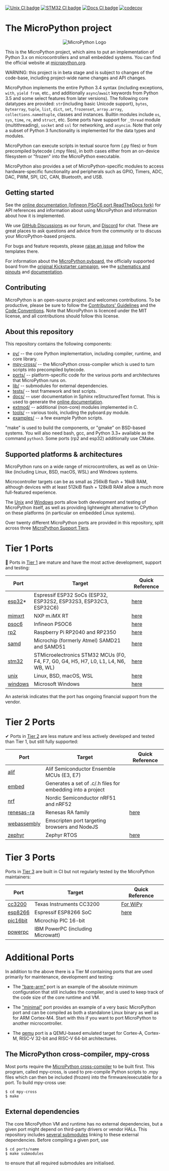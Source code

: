 [![Unix CI badge](https://github.com/micropython/micropython/actions/workflows/ports_unix.yml/badge.svg)](https://github.com/micropython/micropython/actions?query=branch%3Amaster+event%3Apush) [![STM32 CI badge](https://github.com/micropython/micropython/actions/workflows/ports_stm32.yml/badge.svg)](https://github.com/micropython/micropython/actions?query=branch%3Amaster+event%3Apush) [![Docs CI badge](https://github.com/micropython/micropython/actions/workflows/docs.yml/badge.svg)](https://docs.micropython.org/) [![codecov](https://codecov.io/gh/micropython/micropython/branch/master/graph/badge.svg?token=I92PfD05sD)](https://codecov.io/gh/micropython/micropython)

The MicroPython project
=======================
<p align="center">
  <img src="https://raw.githubusercontent.com/micropython/micropython/master/logo/upython-with-micro.jpg" alt="MicroPython Logo"/>
</p>

This is the MicroPython project, which aims to put an implementation
of Python 3.x on microcontrollers and small embedded systems.
You can find the official website at [micropython.org](http://www.micropython.org).

WARNING: this project is in beta stage and is subject to changes of the
code-base, including project-wide name changes and API changes.

MicroPython implements the entire Python 3.4 syntax (including exceptions,
`with`, `yield from`, etc., and additionally `async`/`await` keywords from
Python 3.5 and some select features from later versions). The following core
datatypes are provided: `str`(including basic Unicode support), `bytes`,
`bytearray`, `tuple`, `list`, `dict`, `set`, `frozenset`, `array.array`,
`collections.namedtuple`, classes and instances. Builtin modules include
`os`, `sys`, `time`, `re`, and `struct`, etc. Some ports have support for
`_thread` module (multithreading), `socket` and `ssl` for networking, and
`asyncio`. Note that only a subset of Python 3 functionality is implemented
for the data types and modules.

MicroPython can execute scripts in textual source form (.py files) or from
precompiled bytecode (.mpy files), in both cases either from an on-device
filesystem or "frozen" into the MicroPython executable.

MicroPython also provides a set of MicroPython-specific modules to access
hardware-specific functionality and peripherals such as GPIO, Timers, ADC,
DAC, PWM, SPI, I2C, CAN, Bluetooth, and USB.

Getting started
---------------

See the [online documentation (Infineon PSoC6 port ReadTheDocs fork)](https://ifx-micropython.readthedocs.io/en/latest/psoc6/quickref.html) for API
references and information about using MicroPython and information about how
it is implemented.

We use [GitHub Discussions](https://github.com/micropython/micropython/discussions)
as our forum, and [Discord](https://discord.gg/RB8HZSAExQ) for chat. These
are great places to ask questions and advice from the community or to discuss your
MicroPython-based projects.

For bugs and feature requests, please [raise an issue](https://github.com/micropython/micropython/issues/new/choose)
and follow the templates there.

For information about the [MicroPython pyboard](https://store.micropython.org/pyb-features),
the officially supported board from the
[original Kickstarter campaign](https://www.kickstarter.com/projects/214379695/micro-python-python-for-microcontrollers),
see the [schematics and pinouts](http://github.com/micropython/pyboard) and
[documentation](https://docs.micropython.org/en/latest/pyboard/quickref.html).

Contributing
------------

MicroPython is an open-source project and welcomes contributions. To be
productive, please be sure to follow the
[Contributors' Guidelines](https://github.com/micropython/micropython/wiki/ContributorGuidelines)
and the [Code Conventions](https://github.com/micropython/micropython/blob/master/CODECONVENTIONS.md).
Note that MicroPython is licenced under the MIT license, and all contributions
should follow this license.

About this repository
---------------------

This repository contains the following components:
- [py/](py/) -- the core Python implementation, including compiler, runtime, and
  core library.
- [mpy-cross/](mpy-cross/) -- the MicroPython cross-compiler which is used to turn scripts
  into precompiled bytecode.
- [ports/](ports/) -- platform-specific code for the various ports and architectures that MicroPython runs on.
- [lib/](lib/) -- submodules for external dependencies.
- [tests/](tests/) -- test framework and test scripts.
- [docs/](docs/) -- user documentation in Sphinx reStructuredText format. This is used to generate the [online documentation](http://docs.micropython.org).
- [extmod/](extmod/) -- additional (non-core) modules implemented in C.
- [tools/](tools/) -- various tools, including the pyboard.py module.
- [examples/](examples/) -- a few example Python scripts.

"make" is used to build the components, or "gmake" on BSD-based systems.
You will also need bash, gcc, and Python 3.3+ available as the command `python3`.
Some ports (rp2 and esp32) additionally use CMake.

Supported platforms & architectures
-----------------------------------

MicroPython runs on a wide range of microcontrollers, as well as on Unix-like
(including Linux, BSD, macOS, WSL) and Windows systems.

Microcontroller targets can be as small as 256kiB flash + 16kiB RAM, although
devices with at least 512kiB flash + 128kiB RAM allow a much more
full-featured experience.

The [Unix](ports/unix) and [Windows](ports/windows) ports allow both
development and testing of MicroPython itself, as well as providing
lightweight alternative to CPython on these platforms (in particular on
embedded Linux systems).

Over twenty different MicroPython ports are provided in this repository,
split across three
[MicroPython Support Tiers](https://docs.micropython.org/en/latest/develop/support_tiers.html).

Tier 1 Ports
============

👑 Ports in [Tier 1](https://docs.micropython.org/en/latest/develop/support_tiers.html)
are mature and have the most active development, support and testing:

| Port                     | Target                                                                                 | Quick Reference                                                      |
|--------------------------|----------------------------------------------------------------------------------------|----------------------------------------------------------------------|
| [esp32](ports/esp32)*    | Espressif ESP32 SoCs (ESP32, ESP32S2, ESP32S3, ESP32C3, ESP32C6)                       | [here](https://docs.micropython.org/en/latest/esp32/quickref.html)   |
| [mimxrt](ports/mimxrt)   | NXP m.iMX RT                                                                           | [here](https://docs.micropython.org/en/latest/mimxrt/quickref.html)  |
| [psoc6](ports/psoc6)     | Infineon PSOC6                                                                         | [here](https://ifx-micropython.readthedocs.io/en/latest/psoc6/quickref.html)  |                                                                                        
| [rp2](ports/rp2)         | Raspberry Pi RP2040 and RP2350                                                         | [here](https://docs.micropython.org/en/latest/rp2/quickref.html)     |
| [samd](ports/samd)       | Microchip (formerly Atmel) SAMD21 and SAMD51                                           | [here](https://docs.micropython.org/en/latest/samd/quickref.html)    |
| [stm32](ports/stm32)     | STMicroelectronics STM32 MCUs (F0, F4, F7, G0, G4, H5, H7, L0, L1, L4, N6, WB, WL)     | [here](https://docs.micropython.org/en/latest/pyboard/quickref.html) |
| [unix](ports/unix)       | Linux, BSD, macOS, WSL                                                                 | [here](https://docs.micropython.org/en/latest/unix/quickref.html)    |
| [windows](ports/windows) | Microsoft Windows                                                                      | [here](https://docs.micropython.org/en/latest/unix/quickref.html)    |

An asterisk indicates that the port has ongoing financial support from the vendor.

Tier 2 Ports
============

✔ Ports in [Tier 2](https://docs.micropython.org/en/latest/develop/support_tiers.html)
are less mature and less actively developed and tested than Tier 1, but
still fully supported:

| Port                             | Target                                                      | Quick Reference                                                         |
|----------------------------------|-------------------------------------------------------------|-------------------------------------------------------------------------|
| [alif](ports/alif)               | Alif Semiconductor Ensemble MCUs (E3, E7)                   |                                                                         |
| [embed](ports/embed)             | Generates a set of .c/.h files for embedding into a project |                                                                         |
| [nrf](ports/nrf)                 | Nordic Semiconductor nRF51 and nRF52                        |                                                                         |
| [renesas-ra](ports/renesas-ra)   | Renesas RA family                                           | [here](https://docs.micropython.org/en/latest/renesas-ra/quickref.html) |
| [webassembly](ports/webassembly) | Emscripten port targeting browsers and NodeJS               |                                                                         |
| [zephyr](ports/zephyr)           | Zephyr RTOS                                                 | [here](https://docs.micropython.org/en/latest/zephyr/quickref.html)     |

Tier 3 Ports
============

Ports in [Tier 3](https://docs.micropython.org/en/latest/develop/support_tiers.html)
are built in CI but not regularly tested by the MicroPython maintainers:

| Port                       | Target                                                            | Quick Reference                                                         |
|----------------------------|-------------------------------------------------------------------|-------------------------------------------------------------------------|
| [cc3200](ports/cc3200)     | Texas Instruments CC3200                                          | [For WiPy](https://docs.micropython.org/en/latest/wipy/quickref.html)   |
| [esp8266](ports/esp8266)   | Espressif ESP8266 SoC                                             | [here](https://docs.micropython.org/en/latest/esp8266/quickref.html)    |
| [pic16bit](ports/pic16bit) | Microchip PIC 16-bit                                              |                                                                         |
| [powerpc](ports/powerpc)   | IBM PowerPC (including Microwatt)                                 |                                                                         |

Additional Ports
================

In addition to the above there is a Tier M containing ports that are used
primarily for maintenance, development and testing:

- The ["bare-arm"](ports/bare-arm) port is an example of the absolute minimum
  configuration that still includes the compiler, and is used to keep track
  of the code size of the core runtime and VM.

- The ["minimal"](ports/minimal) port provides an example of a very basic
  MicroPython port and can be compiled as both a standalone Linux binary as
  well as for ARM Cortex-M4. Start with this if you want to port MicroPython
  to another microcontroller.

- The [qemu](ports/qemu) port is a QEMU-based emulated target for Cortex-A,
  Cortex-M, RISC-V 32-bit and RISC-V 64-bit architectures.

The MicroPython cross-compiler, mpy-cross
-----------------------------------------

Most ports require the [MicroPython cross-compiler](mpy-cross) to be built
first.  This program, called mpy-cross, is used to pre-compile Python scripts
to .mpy files which can then be included (frozen) into the
firmware/executable for a port.  To build mpy-cross use:

    $ cd mpy-cross
    $ make

External dependencies
---------------------

The core MicroPython VM and runtime has no external dependencies, but a given
port might depend on third-party drivers or vendor HALs. This repository
includes [several submodules](lib/) linking to these external dependencies.
Before compiling a given port, use

    $ cd ports/name
    $ make submodules

to ensure that all required submodules are initialised.
